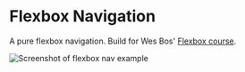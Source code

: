 # Flexbox Navigation

A pure flexbox navigation. Build for Wes Bos' [Flexbox course](https://flexbox.io/).

![Screenshot of flexbox nav example](https://res.cloudinary.com/gerhynes/image/upload/q_auto/v1540144122/Screenshot_2018-10-21_FlexBox_Nav_zraqlo.png)
